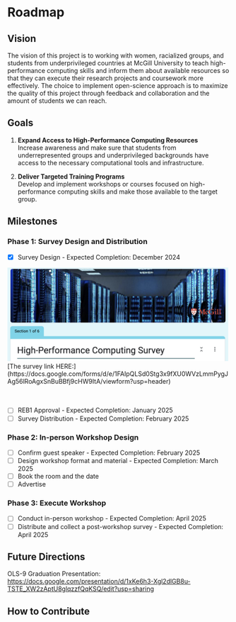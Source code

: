 # Roadmap

## Vision
The vision of this project is to working with women, racialized groups, and students from underprivileged countries at McGill University to teach high-performance computing skills and inform them about available resources so that they can execute their research projects and coursework more effectively. 
The choice to implement open-science approach is to maximize the quality of this project through feedback and collaboration and the amount of students we can reach.

## Goals
1. **Expand Access to High-Performance Computing Resources**  
   Increase awareness and make sure that students from underrepresented groups and underprivileged backgrounds have access to the necessary computational tools and infrastructure.

2. **Deliver Targeted Training Programs**  
   Develop and implement workshops or courses focused on high-performance computing skills and make those available to the target group.

## Milestones

### Phase 1: Survey Design and Distribution
- [x] Survey Design - Expected Completion: December 2024
<img src="Survey.png" alt="Description of Figure" width="500" />
[The survey link HERE:](https://docs.google.com/forms/d/e/1FAIpQLSd0Stg3x9fXU0WVzLmmPygJAg56lRoAgxSnBuBBfj9cHW9ItA/viewform?usp=header)
<br><br><br>

- [ ] REB1 Approval - Expected Completion: January 2025
- [ ] Survey Distribution - Expected Completion: February 2025

### Phase 2: In-person Workshop Design
- [ ] Confirm guest speaker - Expected Completion: February 2025
- [ ] Design workshop format and material - Expected Completion: March 2025
- [ ] Book the room and the date
- [ ] Advertise 

### Phase 3: Execute Workshop
- [ ] Conduct in-person workshop - Expected Completion: April 2025
- [ ] Distribute and collect a post-workshop survey - Expected Completion: April 2025

## Future Directions
OLS-9 Graduation Presentation: https://docs.google.com/presentation/d/1xKe6h3-Xgl2dlGB8u-TSTE_XW2zAptU8glqzzfQqKSQ/edit?usp=sharing
## How to Contribute
